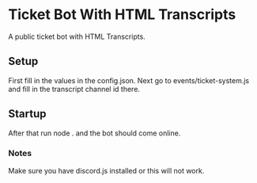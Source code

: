 # Ticket Bot With HTML Transcripts
A public ticket bot with HTML Transcripts.

## Setup
First fill in the values in the config.json.
Next go to events/ticket-system.js and fill in the transcript channel id there.

## Startup 
After that run node . and the bot should come online. 
### Notes
Make sure you have discord.js installed or this will not work.
